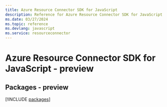 ```yaml
---
title: Azure Resource Connector SDK for JavaScript
description: Reference for Azure Resource Connector SDK for JavaScript
ms.date: 03/27/2024
ms.topic: reference
ms.devlang: javascript
ms.service: resourceconnector
---
```

# Azure Resource Connector SDK for JavaScript - preview
## Packages - preview
[!INCLUDE [packages](resource-connector-index.md)]